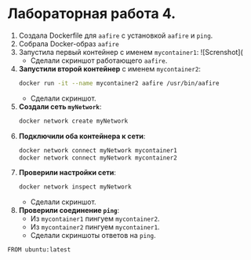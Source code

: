 # Лабораторная работа 4.

1. Создала Dockerfile для `aafire` с установкой `aafire` и `ping`.
2. Собрала Docker-образ `aafire`
3. Запустила первый контейнер с именем `mycontainer1`:
   ![Screnshot](
   - Сделали скриншот работающего `aafire`.
4. **Запустили второй контейнер** с именем `mycontainer2`:
   ```bash
   docker run -it --name mycontainer2 aafire /usr/bin/aafire
   ```
   - Сделали скриншот.
5. **Создали сеть `myNetwork`**:
   ```bash
   docker network create myNetwork
   ```
6. **Подключили оба контейнера к сети**:
   ```bash
   docker network connect myNetwork mycontainer1
   docker network connect myNetwork mycontainer2
   ```
7. **Проверили настройки сети**:
   ```bash
   docker network inspect myNetwork
   ```
   - Сделали скриншот.
8. **Проверили соединение `ping`**:
   - Из `mycontainer1` пингуем `mycontainer2`.
   - Из `mycontainer2` пингуем `mycontainer1`.
   - Сделали скриншоты ответов на `ping`.


```
FROM ubuntu:latest
```
